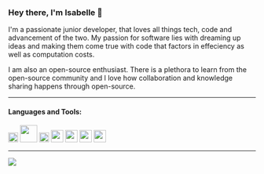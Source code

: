 ### Hey there, I'm Isabelle 👋

I'm a passionate junior developer, that loves all things tech, code and advancement of the two. My passion for software lies with dreaming up ideas and making them come true with code that factors in effeciency as well as computation costs.

I am also an open-source enthusiast. There is a plethora to learn from the open-source community and I love how collaboration and knowledge sharing happens through open-source. 

---

#### Languages and Tools:
<img src="https://i.ibb.co/Ntky41m/ruby.png" width="20">  <img src="https://i.ibb.co/BgnrYDJ/SQL.png" width="35">  <img src="https://i.ibb.co/9Z0hZ7h/graphql.png" width="20">  <img src="https://i.ibb.co/v3F7P8R/rails.png" width="25">  <img src="https://i.ibb.co/TTP45pm/bootstrap.png" width="25">  <img src="https://i.ibb.co/MB9vrY4/postgresql.png" width="25">  <img src="https://i.ibb.co/5TktZhc/pngwing-com-7.png" width="25">

---

<img align="left" src="https://github-readme-stats.vercel.app/api?username=isabellevillasenor&show_icons=true&hide_border=true&theme=gradient">
<!--
**isabellevillasenor/isabellevillasenor** is a ✨ _special_ ✨ repository because its `README.md` (this file) appears on your GitHub profile.

Here are some ideas to get you started:

- 🔭 I’m currently working on ...
- 🌱 I’m currently learning ...
- 👯 I’m looking to collaborate on ...
- 🤔 I’m looking for help with ...
- 💬 Ask me about ...
- 📫 How to reach me: ...
- 😄 Pronouns: ...
- ⚡ Fun fact: ...
-->
